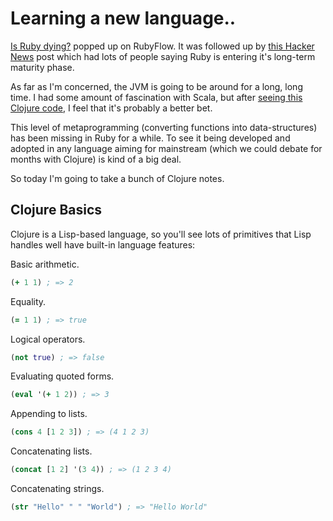 # Learning a new language..

[Is Ruby dying?](http://jmoses.co/2013/12/21/is-ruby-dying.html) popped up on RubyFlow. It was followed up by [this Hacker News](https://news.ycombinator.com/item?id=6959355) post which had lots of people saying Ruby is entering it's long-term maturity phase. 

As far as I'm concerned, the JVM is going to be around for a long, long time. I had some amount of fascination with Scala, but after [seeing this Clojure code](https://github.com/jkk/honeysql), I feel that it's probably a better bet.

This level of metaprogramming (converting functions into data-structures) has been missing in Ruby for a while. To see it being developed and adopted in any language aiming for mainstream (which we could debate for months with Clojure) is kind of a big deal.

So today I'm going to take a bunch of Clojure notes.

## Clojure Basics

Clojure is a Lisp-based language, so you'll see lots of primitives that Lisp handles well have built-in language features:

Basic arithmetic.

```clojure
(+ 1 1) ; => 2
```

Equality.

```clojure
(= 1 1) ; => true
```

Logical operators.

```clojure
(not true) ; => false
```

Evaluating quoted forms.

```clojure
(eval '(+ 1 2)) ; => 3
```

Appending to lists.

```clojure
(cons 4 [1 2 3]) ; => (4 1 2 3)
```

Concatenating lists.

```clojure
(concat [1 2] '(3 4)) ; => (1 2 3 4)
```

Concatenating strings.

```clojure
(str "Hello" " " "World") ; => "Hello World"
```

